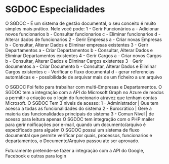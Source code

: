 # SGDOC Especialidades

O SGDOC - É um sistema de gestão documental, o seu conceito é muito simples mais prático.
Nele você pode:
    1 - Gerir Funcionários
        a - Adicionar novos funcionarios
        b - Consultar funcionarios
        c - Eliminar funcionarios
        d - Alterar dados de funcionarios
    2 - Gerir Empresas
        a - Criar novas Empresas
        b - Consultar, Alterar Dados e Eliminar empresas existentes
    3 - Gerir Departamentos
        a - Criar Departamentos
        b - Consultar, Alterar Dados e Eliminar Departamentos existentes
    4 - Gerir Cargos
        a - Criar novos Cargos
        b - Consultar, Alterar Dados e Eliminar Cargos existentes
    3 - Gerir documentos
        a - Criar Documento
        b - Consultar, Alterar Dados e Eliminar Cargos existentes
        c - Verificar o fluxo documental
        d - gerar referencias automáticas
        e - possibilidade de arquivar mais de um ficheiro a um arquivo

O SGDOC Foi feito para trabalhar com multi-Empresas e Departamentos.
O SGDOC tem a integração com a API do Microsoft Graph no Azure de modos a permitir a criação ou o login do funcionario atravez que tenham contas Microsoft.
O SGDOC Tem 3 niveis de acesso:
    1 - Administrador | Que tem acesso a todas as funcionalidades do sistema
    2 - Burocrático | Gere a maioria das funcionalidades principais do sistema
    3 - Comun Nivel | de acesso para leitura apenas
O SGDOC tem integração com o PHP mailer para gerir noificações por e-mail, quando um documento/arquivo é especificado para alguém
O SGDOC possui um sistema de fluxo documental que permite verificar por quais, processos, funcionarios e departamentos, o Documento/Arquivo passou ate ser aprovado.


Futuramente pretende-se fazer a integração com a API do Google, Facebook e outras para login